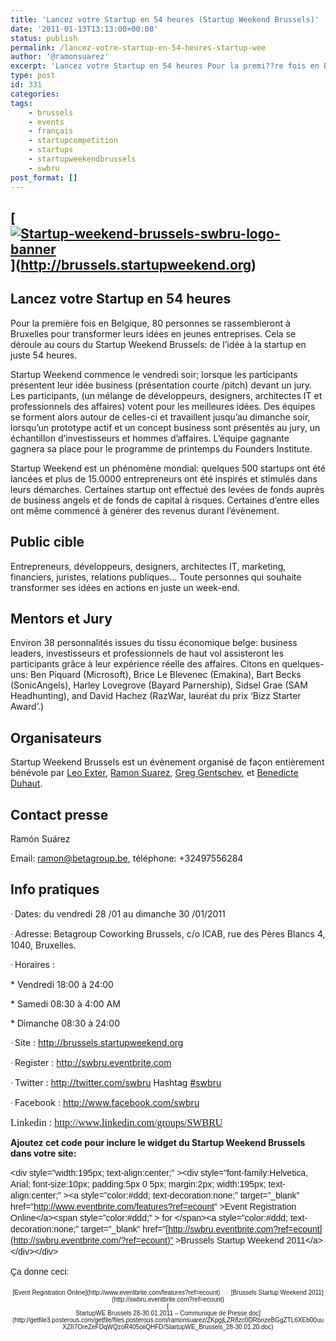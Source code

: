 ```yaml
---
title: 'Lancez votre Startup en 54 heures (Startup Weekend Brussels)'
date: '2011-01-13T13:13:00+00:00'
status: publish
permalink: /lancez-votre-startup-en-54-heures-startup-wee
author: '@ramonsuarez'
excerpt: 'Lancez votre Startup en 54 heures Pour la premi??re fois en Belgique, 80 personnes se rassembleront ? Bruxelles pour transformer leurs id??es en jeunes entreprises. Cela se d??roule au cours du Startup Weekend Brussels: de l''id??e ? la startup e...'
type: post
id: 331
categories:
tags:
    - brussels
    - events
    - français
    - startupcompetition
    - startups
    - startupweekendbrussels
    - swbru
post_format: []
---
```

[[![Startup-weekend-brussels-swbru-logo-banner](http://getfile9.posterous.com/getfile/files.posterous.com/temp-2011-01-13/hiCblvhyDpnvCuyAgfjJBJhFrsghoacgwuGwogBrbpJqwsgCoIejfIoobCCE/Startup-Weekend-Brussels-swbru-logo-banner.jpg.scaled500.jpg)](http://getfile4.posterous.com/getfile/files.posterous.com/temp-2011-01-13/hiCblvhyDpnvCuyAgfjJBJhFrsghoacgwuGwogBrbpJqwsgCoIejfIoobCCE/Startup-Weekend-Brussels-swbru-logo-banner.jpg.scaled1000.jpg)](http://brussels.startupweekend.org)
-----------------------------------------------------------------------------------------------------------------------------------------------------------------------------------------------------------------------------------------------------------------------------------------------------------------------------------------------------------------------------------------------------------------------------------------------------------------------------------------------------------------------------------------

<span>Lancez votre Startup en 54 heures</span><span style="font-weight:normal;font-size:13px;"> </span>
-------------------------------------------------------------------------------------------------------

<span>Pour la première fois en Belgique, 80 personnes se rassembleront à Bruxelles pour transformer leurs idées en jeunes entreprises. Cela se déroule au cours du Startup Weekend Brussels: de l’idée à la startup en juste 54 heures.</span>

<span>Startup Weekend commence le vendredi soir; lorsque les participants présentent leur idée business (présentation courte /pitch) devant un jury. Les participants, (un mélange de développeurs, designers, architectes IT et professionnels des affaires) votent pour les meilleures idées. Des équipes se forment alors autour de celles-ci et travaillent jusqu’au dimanche soir, lorsqu’un prototype actif et un concept business sont présentés au jury, un échantillon d’investisseurs et hommes d’affaires. L’équipe gagnante gagnera sa place pour le programme de printemps du Founders Institute.</span>

<span>Startup Weekend est un phénomène mondial: quelques 500 startups ont été lancées et plus de 15.0000 entrepreneurs ont été inspirés et stimulés dans leurs démarches. Certaines startup ont effectué des levées de fonds auprès de business angels et de fonds de capital à risques. Certaines d’entre elles ont même commencé à générer des revenus durant l’évènement. </span>

<span>Public cible </span>
--------------------------

<span>Entrepreneurs, développeurs, designers, architectes IT, marketing, financiers, juristes, relations publiques… Toute personnes qui souhaite transformer ses idées en actions en juste un week-end.</span>

<span>Mentors et Jury</span>
----------------------------

<span>Environ 38 personnalités issues du tissu économique belge: business leaders, investisseurs et professionnels de haut vol assisteront les participants grâce à leur expérience réelle des affaires. Citons en quelques-uns: Ben Piquard (Microsoft), Brice Le Blevenec (Emakina), Bart Becks (SonicAngels), Harley Lovegrove (Bayard Parnership), Sidsel Grae (SAM Headhunting), and David Hachez (RazWar, lauréat du prix ‘Bizz Starter Award’.)</span>

<span>Organisateurs</span>
--------------------------

<span>Startup Weekend Brussels est un évènement organisé de façon entièrement bénévole par </span><span>[<span>Leo Exter</span>](http://be.linkedin.com/in/exter)</span><span>, </span><span>[<span>Ramon Suarez</span>](http://be.linkedin.com/in/ramonsuarez)</span><span>, </span><span>[<span>Greg Gentschev</span>](http://be.linkedin.com/in/gentschev)</span><span>, et </span><span>[<span>Benedicte Duhaut</span>](http://be.linkedin.com/pub/benedicte-duhaut/1/362/673)</span><span>.</span>

<span>Contact presse</span>
---------------------------

<span>Ramón Suárez </span>

<span>Email: </span><span>[<span>ramon@betagroup.be</span>](mailto:ramon@betagroup.be)</span><span>, téléphone: +32497556284</span>

<span>Info pratiques</span>
---------------------------

<span style="font-family:Symbol;"><span>·<span style="font:7pt Times New Roman;"> </span></span></span><span>Dates: du vendredi 28 /01 au dimanche 30 /01/2011</span>

<span style="font-family:Symbol;"><span>·<span style="font:7pt Times New Roman;"> </span></span></span><span>Adresse: Betagroup Coworking Brussels, c/o ICAB, rue des Pères Blancs 4, 1040, Bruxelles.</span>

<span style="font-family:Symbol;"><span>·<span style="font:7pt Times New Roman;"> </span></span></span><span>Horaires </span><span>: </span>

<span><span> </span>\* Vendredi 18:00 à 24:00</span>

<span><span> </span>\* Samedi 08:30 à 4:00 AM</span>

<span><span> </span>\* Dimanche 08:30 à 24:00</span>

<span style="font-family:Symbol;"><span>·<span style="font:7pt Times New Roman;"> </span></span></span><span>Site : </span><span>[<span>http://brussels.startupweekend.org</span>](http://brussels.startupweekend.org/)</span><span> </span><span> </span>

<span style="font-family:Symbol;"><span>·<span style="font:7pt Times New Roman;"> </span></span></span><span>Register : </span><span>[<span>http://swbru.eventbrite.com</span>](http://swbru.eventbrite.com/)</span><span> </span><span> </span>

<span style="font-family:Symbol;"><span>·<span style="font:7pt Times New Roman;"> </span></span></span><span>Twitter : </span><span>[<span>http://twitter.com/swbru</span>](http://twitter.com/swbru)</span><span> Hashtag </span><span>[<span>\#swbru</span>](http://search.twitter.com/search?q=%23swbru)</span><span> </span>

<span style="font-family:Symbol;"><span>·<span style="font:7pt Times New Roman;"> </span></span></span><span>Facebook : </span><span>[<span>http://www.facebook.com/swbru</span>](http://www.facebook.com/swbru)</span><span> </span><span> </span>

<span style="font-size:12pt;font-family:Times New Roman, serif;">Linkedin : </span><span style="font-size:12pt;font-family:Times New Roman, serif;">[<span>http://www.linkedin.com/groups/SWBRU</span>](http://www.linkedin.com/groups/SWBRU)</span>

**Ajoutez cet code pour inclure le widget du Startup Weekend Brussels dans votre site:**

<span style="font-weight:inherit;font-style:inherit;font-size:14px;font-family:Helvetica, Arial, sans-serif;vertical-align:baseline;line-height:18px;padding:0;margin:0;">&lt;div style=”width:195px; text-align:center;” &gt;&lt;div style=”font-family:Helvetica, Arial; font-size:10px; padding:5px 0 5px; margin:2px; width:195px; text-align:center;” &gt;&lt;a style=”color:#ddd; text-decoration:none;” target=”\_blank” href=”<http://www.eventbrite.com/features?ref=ecount>” &gt;Event Registration Online&lt;/a&gt;&lt;span style=”color:#ddd;” &gt; for &lt;/span&gt;&lt;a style=”color:#ddd; text-decoration:none;” target=”\_blank” href=”[http://swbru.eventbrite.com?ref=ecount](http://swbru.eventbrite.com/?ref=ecount)” &gt;Brussels Startup Weekend 2011&lt;/a&gt;&lt;/div&gt;&lt;/div&gt;</span>

<span style="font-weight:inherit;font-style:inherit;font-size:14px;font-family:Helvetica, Arial, sans-serif;vertical-align:baseline;line-height:18px;padding:0;margin:0;">Ça donne ceci: </span>

<div style="text-align:center;"><div style="font-family:Helvetica, Arial;font-size:10px;padding:5px 0;margin:2px;text-align:center;">[Event Registration Online](http://www.eventbrite.com/features?ref=ecount)<span style="color:#ddd;"> for </span>[Brussels Startup Weekend 2011](http://swbru.eventbrite.com?ref=ecount)<div class="p_embed p_file_embed">[<div class="p_icon"><div class="p_text">StartupWE Brussels 28-30.01.2011 – Communique de Presse.doc](http://getfile3.posterous.com/getfile/files.posterous.com/ramonsuarez/ZKpgjLZR8zc0DRbnzeBGgZTL6XEb00uuXZII7OreZeFDqWQzoR405oiiQHFD/StartupWE_Brussels_28-30.01.20.doc)
